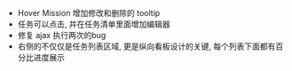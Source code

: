 * Hover Mission 增加修改和删除的 tooltip
* 任务可以点击, 并在任务清单里面增加编辑器
* 修复 ajax 执行两次的bug
* 右侧的不仅仅是任务列表区域, 更是纵向看板设计的关键, 每个列表下面都有百分比进度展示
